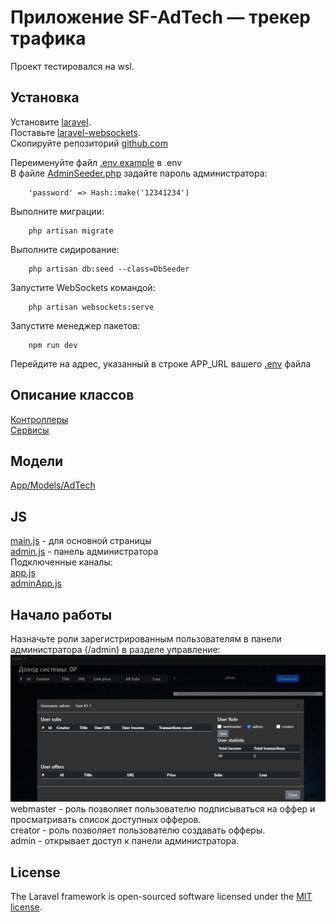 # Приложение SF-AdTech — трекер трафика
Проект тестировался на wsl.
## Установка
Установите [laravel](https://laravel.com/docs/10.x/installation).  
Поставьте [laravel-websockets](https://beyondco.de/docs/laravel-websockets/getting-started/introduction).   
Скопируйте репозиторий [github.com](https://github.com/Kub0yd/laravel)  

Переименуйте файл [.env.example](.env.example) в .env  
В файле [AdminSeeder.php](/database/seeders/AdminSeeder.php) задайте пароль администратора:  

        'password' => Hash::make('12341234')

Выполните миграции:

        php artisan migrate
Выполните сидирование:

        php artisan db:seed --class=DbSeeder


Запустите WebSockets командой:

        php artisan websockets:serve

Запустите менеджер пакетов:

        npm run dev

Перейдите на адрес, указанный в строке APP_URL вашего [.env](.env) файла 

## Описание классов
[Контроллеры](/app/Http/Controllers/AdTech/Readme.md)  
[Сервисы](/app/Services/readme.md)
## Модели
[App/Models/AdTech](./app/Models/AdTech/)
## JS
[main.js](./public/js/main.js) - для основной страницы  
[admin.js](./public/js/admin.js) - панель администратора  
Подключенные каналы:  
[app.js](./resources/js/app.js)  
[adminApp.js](./resources/js/adminApp.js)  

## Начало работы
Назначьте роли зарегистрированным пользователям в панели администратора (/admin) в разделе управление:
![](/pic/1.png)
webmaster - роль позволяет пользователю подписываться на оффер и просматривать список доступных офферов.  
creator - роль позволяет пользователю создавать офферы.  
admin - открывает доступ к панели администратора.  
## License
The Laravel framework is open-sourced software licensed under the [MIT license](https://opensource.org/licenses/MIT).
